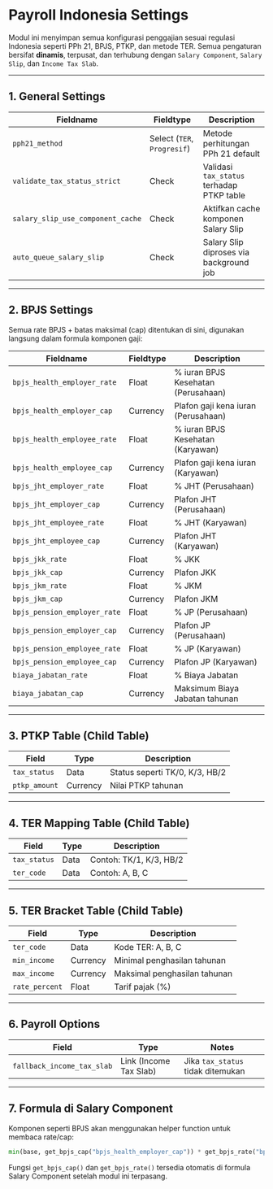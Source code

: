 # Payroll Indonesia Settings

Modul ini menyimpan semua konfigurasi penggajian sesuai regulasi Indonesia seperti PPh 21, BPJS, PTKP, dan metode TER. Semua pengaturan bersifat **dinamis**, terpusat, dan terhubung dengan `Salary Component`, `Salary Slip`, dan `Income Tax Slab`.

---

## 1. General Settings

| Fieldname                         | Fieldtype                   | Description |
| --------------------------------- | --------------------------- | ----------- |
| `pph21_method`                    | Select (`TER`, `Progresif`) | Metode perhitungan PPh 21 default |
| `validate_tax_status_strict`      | Check                       | Validasi `tax_status` terhadap PTKP table |
| `salary_slip_use_component_cache` | Check                       | Aktifkan cache komponen Salary Slip |
| `auto_queue_salary_slip`          | Check                       | Salary Slip diproses via background job |

---

## 2. BPJS Settings

Semua rate BPJS + batas maksimal (cap) ditentukan di sini, digunakan langsung dalam formula komponen gaji:

| Fieldname                    | Fieldtype | Description |
|-----------------------------|-----------|-------------|
| `bpjs_health_employer_rate`  | Float     | % iuran BPJS Kesehatan (Perusahaan) |
| `bpjs_health_employer_cap`   | Currency  | Plafon gaji kena iuran (Perusahaan) |
| `bpjs_health_employee_rate`  | Float     | % iuran BPJS Kesehatan (Karyawan) |
| `bpjs_health_employee_cap`   | Currency  | Plafon gaji kena iuran (Karyawan) |
| `bpjs_jht_employer_rate`     | Float     | % JHT (Perusahaan) |
| `bpjs_jht_employer_cap`      | Currency  | Plafon JHT (Perusahaan) |
| `bpjs_jht_employee_rate`     | Float     | % JHT (Karyawan) |
| `bpjs_jht_employee_cap`      | Currency  | Plafon JHT (Karyawan) |
| `bpjs_jkk_rate`              | Float     | % JKK |
| `bpjs_jkk_cap`               | Currency  | Plafon JKK |
| `bpjs_jkm_rate`              | Float     | % JKM |
| `bpjs_jkm_cap`               | Currency  | Plafon JKM |
| `bpjs_pension_employer_rate` | Float     | % JP (Perusahaan) |
| `bpjs_pension_employer_cap`  | Currency  | Plafon JP (Perusahaan) |
| `bpjs_pension_employee_rate` | Float     | % JP (Karyawan) |
| `bpjs_pension_employee_cap`  | Currency  | Plafon JP (Karyawan) |
| `biaya_jabatan_rate`         | Float     | % Biaya Jabatan |
| `biaya_jabatan_cap`          | Currency  | Maksimum Biaya Jabatan tahunan |

---

## 3. PTKP Table (Child Table)

| Field         | Type     | Description |
|---------------|----------|-------------|
| `tax_status`  | Data     | Status seperti TK/0, K/3, HB/2 |
| `ptkp_amount` | Currency | Nilai PTKP tahunan |

---

## 4. TER Mapping Table (Child Table)

| Field        | Type | Description |
|--------------|------|-------------|
| `tax_status` | Data | Contoh: TK/1, K/3, HB/2 |
| `ter_code`   | Data | Contoh: A, B, C |

---

## 5. TER Bracket Table (Child Table)

| Field          | Type     | Description |
|----------------|----------|-------------|
| `ter_code`     | Data     | Kode TER: A, B, C |
| `min_income`   | Currency | Minimal penghasilan tahunan |
| `max_income`   | Currency | Maksimal penghasilan tahunan |
| `rate_percent` | Float    | Tarif pajak (%) |

---

## 6. Payroll Options

| Field                      | Type                   | Notes |
|----------------------------|------------------------|-------|
| `fallback_income_tax_slab` | Link (Income Tax Slab) | Jika `tax_status` tidak ditemukan |

---

## 7. Formula di Salary Component

Komponen seperti BPJS akan menggunakan helper function untuk membaca rate/cap:

```python
min(base, get_bpjs_cap("bpjs_health_employer_cap")) * get_bpjs_rate("bpjs_health_employer_rate")
```

Fungsi `get_bpjs_cap()` dan `get_bpjs_rate()` tersedia otomatis di formula Salary Component setelah modul ini terpasang.

